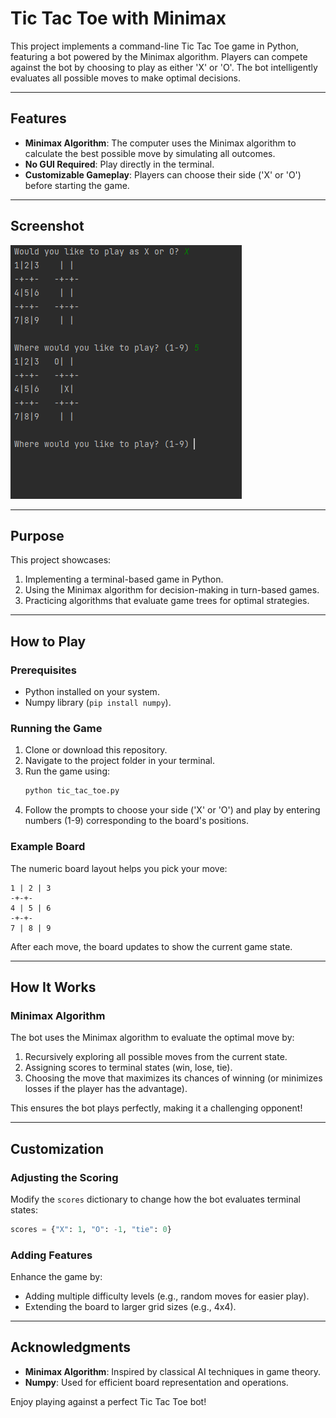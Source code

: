 # Tic Tac Toe with Minimax

This project implements a command-line Tic Tac Toe game in Python, featuring a bot powered by the Minimax algorithm. Players can compete against the bot by choosing to play as either 'X' or 'O'. The bot intelligently evaluates all possible moves to make optimal decisions.

---

## Features
- **Minimax Algorithm**: The computer uses the Minimax algorithm to calculate the best possible move by simulating all outcomes.
- **No GUI Required**: Play directly in the terminal.
- **Customizable Gameplay**: Players can choose their side ('X' or 'O') before starting the game.

---

## Screenshot
![Game Screenshot](tictactoe_SC.png)

---

## Purpose
This project showcases:
1. Implementing a terminal-based game in Python.
2. Using the Minimax algorithm for decision-making in turn-based games.
3. Practicing algorithms that evaluate game trees for optimal strategies.

---

## How to Play

### Prerequisites
- Python installed on your system.
- Numpy library (`pip install numpy`).

### Running the Game
1. Clone or download this repository.
2. Navigate to the project folder in your terminal.
3. Run the game using:
   ```bash
   python tic_tac_toe.py
   ```
4. Follow the prompts to choose your side ('X' or 'O') and play by entering numbers (1-9) corresponding to the board's positions.

### Example Board
The numeric board layout helps you pick your move:

```
1 | 2 | 3
-+-+-
4 | 5 | 6
-+-+-
7 | 8 | 9
```

After each move, the board updates to show the current game state.

---

## How It Works

### Minimax Algorithm
The bot uses the Minimax algorithm to evaluate the optimal move by:
1. Recursively exploring all possible moves from the current state.
2. Assigning scores to terminal states (win, lose, tie).
3. Choosing the move that maximizes its chances of winning (or minimizes losses if the player has the advantage).

This ensures the bot plays perfectly, making it a challenging opponent!

---

## Customization

### Adjusting the Scoring
Modify the `scores` dictionary to change how the bot evaluates terminal states:
```python
scores = {"X": 1, "O": -1, "tie": 0}
```

### Adding Features
Enhance the game by:
- Adding multiple difficulty levels (e.g., random moves for easier play).
- Extending the board to larger grid sizes (e.g., 4x4).

---

## Acknowledgments
- **Minimax Algorithm**: Inspired by classical AI techniques in game theory.
- **Numpy**: Used for efficient board representation and operations.

Enjoy playing against a perfect Tic Tac Toe bot!
